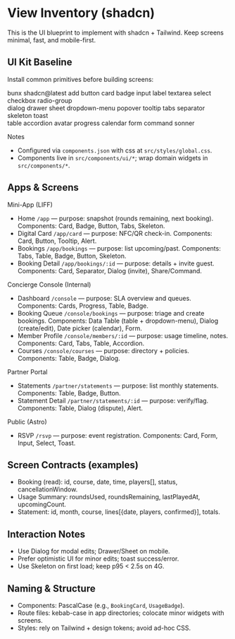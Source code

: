 # View Inventory (shadcn)

This is the UI blueprint to implement with shadcn + Tailwind. Keep screens minimal, fast, and mobile-first.

## UI Kit Baseline
Install common primitives before building screens:

bunx shadcn@latest add button card badge input label textarea select checkbox radio-group \
  dialog drawer sheet dropdown-menu popover tooltip tabs separator skeleton toast \
  table accordion avatar progress calendar form command sonner

Notes
- Configured via `components.json` with css at `src/styles/global.css`.
- Components live in `src/components/ui/*`; wrap domain widgets in `src/components/*`.

## Apps & Screens

Mini-App (LIFF)
- Home `/app` — purpose: snapshot (rounds remaining, next booking). Components: Card, Badge, Button, Tabs, Skeleton.
- Digital Card `/app/card` — purpose: NFC/QR check-in. Components: Card, Button, Tooltip, Alert.
- Bookings `/app/bookings` — purpose: list upcoming/past. Components: Tabs, Table, Badge, Button, Skeleton.
- Booking Detail `/app/bookings/:id` — purpose: details + invite guest. Components: Card, Separator, Dialog (invite), Share/Command.

Concierge Console (Internal)
- Dashboard `/console` — purpose: SLA overview and queues. Components: Cards, Progress, Table, Badge.
- Booking Queue `/console/bookings` — purpose: triage and create bookings. Components: Data Table (table + dropdown-menu), Dialog (create/edit), Date picker (calendar), Form.
- Member Profile `/console/members/:id` — purpose: usage timeline, notes. Components: Card, Tabs, Table, Accordion.
- Courses `/console/courses` — purpose: directory + policies. Components: Table, Badge, Dialog.

Partner Portal
- Statements `/partner/statements` — purpose: list monthly statements. Components: Table, Badge, Button.
- Statement Detail `/partner/statements/:id` — purpose: verify/flag. Components: Table, Dialog (dispute), Alert.

Public (Astro)
- RSVP `/rsvp` — purpose: event registration. Components: Card, Form, Input, Select, Toast.

## Screen Contracts (examples)
- Booking (read): id, course, date, time, players[], status, cancellationWindow.
- Usage Summary: roundsUsed, roundsRemaining, lastPlayedAt, upcomingCount.
- Statement: id, month, course, lines[{date, players, confirmed}], totals.

## Interaction Notes
- Use Dialog for modal edits; Drawer/Sheet on mobile.
- Prefer optimistic UI for minor edits; toast success/error.
- Use Skeleton on first load; keep p95 < 2.5s on 4G.

## Naming & Structure
- Components: PascalCase (e.g., `BookingCard`, `UsageBadge`).
- Route files: kebab-case in app directories; colocate minor widgets with screens.
- Styles: rely on Tailwind + design tokens; avoid ad-hoc CSS.

